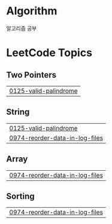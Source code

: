 # Algorithm
알고리즘 공부

<!---LeetCode Topics Start-->
# LeetCode Topics
## Two Pointers
|  |
| ------- |
| [0125-valid-palindrome](https://github.com/jawoon1120/Algorithm/tree/master/0125-valid-palindrome) |
## String
|  |
| ------- |
| [0125-valid-palindrome](https://github.com/jawoon1120/Algorithm/tree/master/0125-valid-palindrome) |
| [0974-reorder-data-in-log-files](https://github.com/jawoon1120/Algorithm/tree/master/0974-reorder-data-in-log-files) |
## Array
|  |
| ------- |
| [0974-reorder-data-in-log-files](https://github.com/jawoon1120/Algorithm/tree/master/0974-reorder-data-in-log-files) |
## Sorting
|  |
| ------- |
| [0974-reorder-data-in-log-files](https://github.com/jawoon1120/Algorithm/tree/master/0974-reorder-data-in-log-files) |
<!---LeetCode Topics End-->